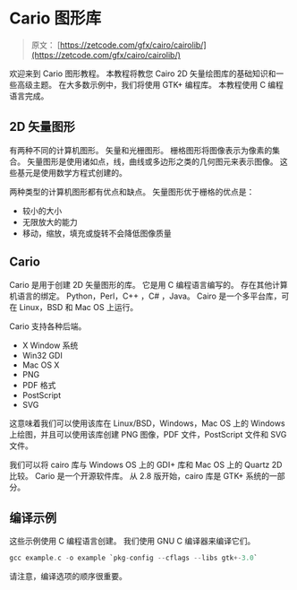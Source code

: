 # Cario 图形库

> 原文： [https://zetcode.com/gfx/cairo/cairolib/](https://zetcode.com/gfx/cairo/cairolib/)

欢迎来到 Cario 图形教程。 本教程将教您 Cairo 2D 矢量绘图库的基础知识和一些高级主题。 在大多数示例中，我们将使用 GTK+ 编程库。 本教程使用 C 编程语言完成。

## 2D 矢量图形

有两种不同的计算机图形。 矢量和光栅图形。 栅格图形将图像表示为像素的集合。 矢量图形是使用诸如点，线，曲线或多边形之类的几何图元来表示图像。 这些基元是使用数学方程式创建的。

两种类型的计算机图形都有优点和缺点。 矢量图形优于栅格的优点是：

*   较小的大小
*   无限放大的能力
*   移动，缩放，填充或旋转不会降低图像质量

## Cario 

Cario 是用于创建 2D 矢量图形的库。 它是用 C 编程语言编写的。 存在其他计算机语言的绑定。 Python，Perl，C++ ，C# ，Java。 Cairo 是一个多平台库，可在 Linux，BSD 和 Mac OS 上运行。

Cario 支持各种后端。

*   X Window 系统
*   Win32 GDI
*   Mac OS X
*   PNG
*   PDF 格式
*   PostScript
*   SVG

这意味着我们可以使用该库在 Linux/BSD，Windows，Mac OS 上的 Windows 上绘图，并且可以使用该库创建 PNG 图像，PDF 文件，PostScript 文件和 SVG 文件。

我们可以将 cairo 库与 Windows OS 上的 GDI+  库和 Mac OS 上的 Quartz 2D 比较。 Cario 是一个开源软件库。 从 2.8 版开始，cairo 库是 GTK+  系统的一部分。

## 编译示例

这些示例使用 C 编程语言创建。 我们使用 GNU C 编译器来编译它们。

```c
gcc example.c -o example `pkg-config --cflags --libs gtk+-3.0` 

```

请注意，编译选项的顺序很重要。